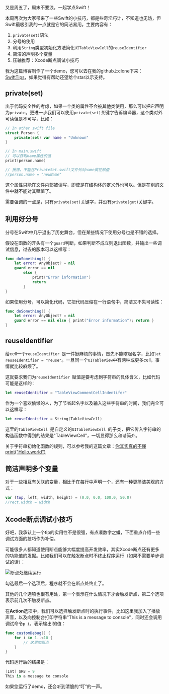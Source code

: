 又是周五了，周末不要浪，一起学点Swift！

本周再次为大家带来了一些Swift的小技巧，都是些奇淫巧计，不知道也无妨，但Swift最吸引我的一点就是它的简洁易用。主要内容有：

1. `private(set)`语法
2. 分号的使用
3. 利用`String`类型初始化方法简化`UITableViewCell`的`reuseIdentifier`
4. 简洁的声明多个变量
5. 压轴推荐：Xcode断点调试小技巧

我为这篇博客制作了一个demo，您可以去在我的github上clone下来：[SwiftTips](https://github.com/bestswifter/MySampleCode/tree/master/SwiftTips)，如果觉得有帮助还望给个star以示支持。

## private(set)

出于代码安全性的考虑，如果一个类的属性不会被其他类使用，那么可以把它声明为`private`。更进一步我们可以使用`private(set)`关键字告诉编译器，这个类对外可读但是不可写，比如：

```swift
// In other swift file
struct Person {
    private(set) var name = "Unknown"
}

// In main.swift
// 可以获取name属性的值
print(person.name)

// 报错，不能在PrivateSet.swift文件外对name属性赋值
//person.name = "newName"
```

这个属性只能在文件内部被读写，即使是在结构体的定义外也可以。但是在别的文件中就不能对其赋值了。

需要强调的一点是，只有`private(set)`关键字，并没有`private(get)`关键字。

## 利用好分号

分号在Swift中几乎退出了历史舞台，但在某些情况下使用分号也是不错的选择。

假设在函数的开头有一个`guard`判断，如果判断不成立则退出函数，并输出一些调试信息，过去的版本可以这样写：

```swift
func doSomething() {
    let error: AnyObject? = nil
    guard error == nil
        else {
            print("Error information")
            return
        }
}
```

如果使用分号，可以简化代码，它把代码压缩在一行语句中，简洁又不失可读性：

```swift
func doSomething() {
    let error: AnyObject? = nil
    guard error == nil else { print("Error information"); return }
}
```

## reuseIdentifier

给cell一个`reuseIdentifier `是一件挺麻烦的事情，首先不能瞎起名字，比如`let reuseIdentifier = "reuse"`。一旦同一个`UITableView`中有两种或更多cell，事情就比较麻烦了。

这就要求我们为`reuseIdentifier `赋值是要考虑到字符串的具体含义，比如代码可能是这样的：

```swift
let reuseIdentifier = "TableViewCommentCellIndentifer"
```

作为一个喜欢偷懒的人，为了节省起名字以及输入这些字符串的时间，我们完全可以这样写：

```swift
let reuseIdentifier = String(TableViewCell)
```

这里的`TableViewCell `是自定义的`UITableViewCell `的子类，把它传入字符串的构造函数中得到的结果是"TableViewCell"，一切显得那么和谐简介。

关于字符串初始化函数的规则，可以参考我的这篇文章：[你其实真的不懂print("Hello,world")](http://www.jianshu.com/p/abb55919c453)

## 简洁声明多个变量

对于一些相互有关联的变量，相比于在每行中声明一个，还有一种更简洁美观的方式：

```swift
var (top, left, width, height) = (0.0, 0.0, 100.0, 50.0)
//rect.width = width
```

## Xcode断点调试小技巧

好吧，我承认上一个tip的实用性不是很强，有点凑数字之嫌，下面重点介绍一些调试方面的技巧作为补偿。

可能很多人都知道使用断点能够大幅度提高开发效率，其实Xcode断点还有更多的功能值的发掘。比如我们可以在触发断点时不终止程序运行（如果不需要单步调试的话）：

![断点处继续运行](http://images.bestswifter.com/20160201/breakpoint.png)

勾选最后一个选项后，程序就不会在断点处终止了。

其他的几个选项也很有用处，第一个表示在什么情况下才会触发断点，第二个选项表示前几次不触发断点。

在**Action**选项中，我们可以选择触发断点时的执行事件，比如这里我加入了播放声音，以及向控制台打印字符串"This is a message to console"，同时还会调用调试命令`p i`，表示输出i的值：

```swift
func customDebug() {
    for i in 1..<10 {
        // 这里加断点
    }
}
```

代码运行后的结果是：

```swift
(Int) $R8 = 9
This is a message to console
```

如果您运行了demo，还会听到清脆的“叮”的一声。